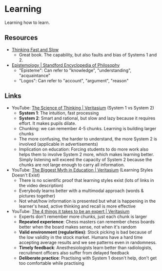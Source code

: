 # Learning

Learning how to learn.

## Resources

- [Thinking Fast and Slow](https://www.goodreads.com/book/show/11468377-thinking-fast-and-slow)
  - Great book. The capability, but also faults and bias of Systems 1 and 2.
- [Epistemology | Standford Encyclopedia of Philosophy](https://plato.stanford.edu/entries/epistemology/)
  - "Episteme": Can refer to "knowledge", "understanding", "acquaintance"
  - "Logos": Can refer to "account", "argument", "reason"

## Links

- YouTube: [The Science of Thinking | Veritasium](https://youtu.be/UBVV8pch1dM)
  (System 1 vs System 2)
  - **System 1**: The intuition, fast processing
  - **System 2**: Smart and rational, but slow and lazy because it requires
    effort. It makes pupils dilate.
  - Chunking: we can remember 4-5 chunks. Learning is building larger chunks
  - The more confusing, the harder to understand, the more System 2 is involved
    (applicable in advertisements)
  - Implication on education: Forcing students to do more work also helps them
    to involve System 2 more, which makes learning better. Simply listening will
    exceed the capacity of System 2 because the chunks are not large enough to
    carry all information.
- YouTube:
  [The Biggest Myth in Education | Veritasium](https://youtu.be/rhgwIhB58PA)
  (Learning Styles Doesn't Exist)
  - There is no scientific proof that learning styles exist (lots of links in
    the video description)
  - Everybody learns better with a multimodal approach (words & pictures
    together)
  - Not what/how information is presented but what is happening in the learner's
    head, active thinking and recall is more effective
- YouTube:
  [The 4 things it takes to be an expert | Veritasium](https://youtu.be/5eW6Eagr9XA)
  - Experts don't remember more chunks, just each chunk is larger
  - **Repeated experience**: Chess masters can remember chess boards better when
    the board makes sense, not when it's random
  - **Valid environment (regularities)**: Stock picking is bad because of the
    low validity in the stock market. Humans have a hard time accepting average
    results and we see patterns even in randomness.
  - **Timely feedback**: Anesthesiologists learn better than radiologists,
    recruitment officers also suffer from delayed feedback
  - **Deliberate practice**: Practising with System 1 doesn't help, don't get
    too comfortable while practising
